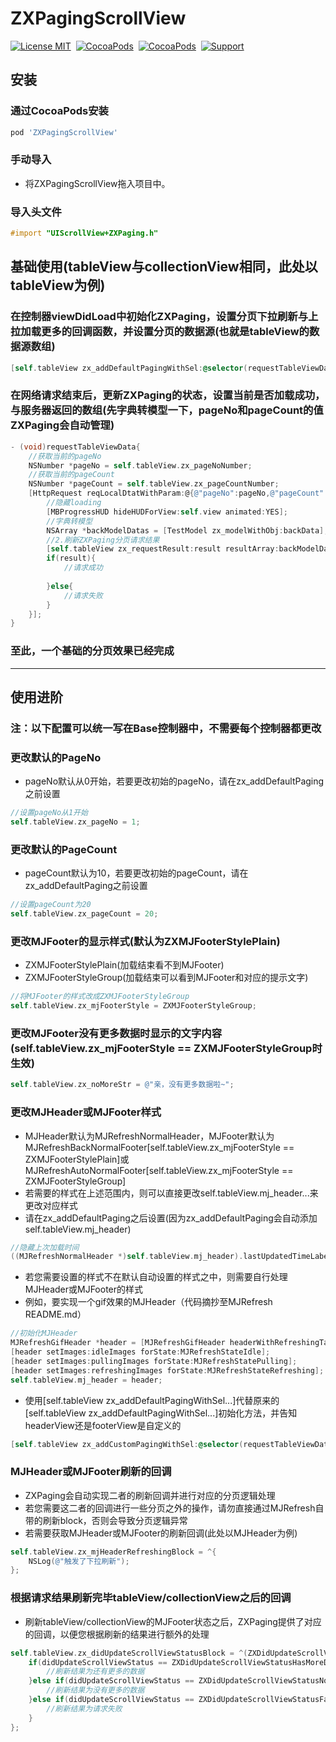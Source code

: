 # ZXPagingScrollView
[![License MIT](https://img.shields.io/badge/license-MIT-green.svg?style=flat)](https://raw.githubusercontent.com/SmileZXLee/ZXPagingScrollView/master/LICENSE)&nbsp;
[![CocoaPods](http://img.shields.io/cocoapods/v/ZXPagingScrollView.svg?style=flat)](http://cocoapods.org/?q=ZXPagingScrollView)&nbsp;
[![CocoaPods](http://img.shields.io/cocoapods/p/ZXPagingScrollView.svg?style=flat)](http://cocoapods.org/?q=ZXPagingScrollView)&nbsp;
[![Support](https://img.shields.io/badge/support-iOS%208.0%2B%20-blue.svg?style=flat)](https://www.apple.com/nl/ios/)&nbsp;
## 安装
### 通过CocoaPods安装
```ruby
pod 'ZXPagingScrollView'
```
### 手动导入
* 将ZXPagingScrollView拖入项目中。

### 导入头文件
```objective-c
#import "UIScrollView+ZXPaging.h"
```
## 基础使用(tableView与collectionView相同，此处以tableView为例)
### 在控制器viewDidLoad中初始化ZXPaging，设置分页下拉刷新与上拉加载更多的回调函数，并设置分页的数据源(也就是tableView的数据源数组)
```objective-c
[self.tableView zx_addDefaultPagingWithSel:@selector(requestTableViewData) pagingDatas:self.datasAttar];
```
### 在网络请求结束后，更新ZXPaging的状态，设置当前是否加载成功，与服务器返回的数组(先字典转模型一下，pageNo和pageCount的值ZXPaging会自动管理)
```objective-c
- (void)requestTableViewData{
    //获取当前的pageNo
    NSNumber *pageNo = self.tableView.zx_pageNoNumber;
    //获取当前的pageCount
    NSNumber *pageCount = self.tableView.zx_pageCountNumber;
    [HttpRequest reqLocalDtatWithParam:@{@"pageNo":pageNo,@"pageCount":pageCount} resultBlock:^(BOOL result, id  _Nonnull backData) {
        //隐藏loading
        [MBProgressHUD hideHUDForView:self.view animated:YES];
        //字典转模型
        NSArray *backModelDatas = [TestModel zx_modelWithObj:backData];
        //2.刷新ZXPaging分页请求结果
        [self.tableView zx_requestResult:result resultArray:backModelDatas];
        if(result){
            //请求成功
            
        }else{
            //请求失败
        }
    }];
}
```
### 至此，一个基础的分页效果已经完成

***

## 使用进阶
### 注：以下配置可以统一写在Base控制器中，不需要每个控制器都更改
### 更改默认的PageNo
* pageNo默认从0开始，若要更改初始的pageNo，请在zx_addDefaultPaging之前设置
```objective-c
//设置pageNo从1开始
self.tableView.zx_pageNo = 1;
```
### 更改默认的PageCount
* pageCount默认为10，若要更改初始的pageCount，请在zx_addDefaultPaging之前设置
```objective-c
//设置pageCount为20
self.tableView.zx_pageCount = 20;
```
### 更改MJFooter的显示样式(默认为ZXMJFooterStylePlain)
* ZXMJFooterStylePlain(加载结束看不到MJFooter)    
* ZXMJFooterStyleGroup(加载结束可以看到MJFooter和对应的提示文字)
```objective-c
//将MJFooter的样式改成ZXMJFooterStyleGroup
self.tableView.zx_mjFooterStyle = ZXMJFooterStyleGroup;
```
### 更改MJFooter没有更多数据时显示的文字内容(self.tableView.zx_mjFooterStyle == ZXMJFooterStyleGroup时生效)
```objective-c
self.tableView.zx_noMoreStr = @"亲，没有更多数据啦~";
```
### 更改MJHeader或MJFooter样式
* MJHeader默认为MJRefreshNormalHeader，MJFooter默认为MJRefreshBackNormalFooter[self.tableView.zx_mjFooterStyle == ZXMJFooterStylePlain]或MJRefreshAutoNormalFooter[self.tableView.zx_mjFooterStyle == ZXMJFooterStyleGroup]
* 若需要的样式在上述范围内，则可以直接更改self.tableView.mj_header...来更改对应样式 
* 请在zx_addDefaultPaging之后设置(因为zx_addDefaultPaging会自动添加self.tableView.mj_header)
```objective-c
//隐藏上次加载时间
((MJRefreshNormalHeader *)self.tableView.mj_header).lastUpdatedTimeLabel.hidden = YES;
```
* 若您需要设置的样式不在默认自动设置的样式之中，则需要自行处理MJHeader或MJFooter的样式
* 例如，要实现一个gif效果的MJHeader（代码摘抄至MJRefresh README.md）
```objective-c
//初始化MJHeader
MJRefreshGifHeader *header = [MJRefreshGifHeader headerWithRefreshingTarget:self refreshingAction:@selector(loadNewData)];
[header setImages:idleImages forState:MJRefreshStateIdle];
[header setImages:pullingImages forState:MJRefreshStatePulling];
[header setImages:refreshingImages forState:MJRefreshStateRefreshing];
self.tableView.mj_header = header;
```
* 使用[self.tableView zx_addDefaultPagingWithSel...]代替原来的[self.tableView zx_addDefaultPagingWithSel...]初始化方法，并告知headerView还是footerView是自定义的
```objective-c
[self.tableView zx_addCustomPagingWithSel:@selector(requestTableViewData) isCustomHeader:YES isCustomFooter:NO pagingDatas:self.datasAttar];
```
### MJHeader或MJFooter刷新的回调
* ZXPaging会自动实现二者的刷新回调并进行对应的分页逻辑处理
* 若您需要这二者的回调进行一些分页之外的操作，请勿直接通过MJRefresh自带的刷新block，否则会导致分页逻辑异常
* 若需要获取MJHeader或MJFooter的刷新回调(此处以MJHeader为例)
```objective-c
self.tableView.zx_mjHeaderRefreshingBlock = ^{
    NSLog(@"触发了下拉刷新");
};
```
### 根据请求结果刷新完毕tableView/collectionView之后的回调
* 刷新tableView/collectionView的MJFooter状态之后，ZXPaging提供了对应的回调，以便您根据刷新的结果进行额外的处理
```objective-c
self.tableView.zx_didUpdateScrollViewStatusBlock = ^(ZXDidUpdateScrollViewStatus didUpdateScrollViewStatus) {
    if(didUpdateScrollViewStatus == ZXDidUpdateScrollViewStatusHasMoreData){
        //刷新结果为还有更多的数据
    }else if(didUpdateScrollViewStatus == ZXDidUpdateScrollViewStatusNoMoreData){
        //刷新结果为没有更多的数据
    }else if(didUpdateScrollViewStatus == ZXDidUpdateScrollViewStatusFailed){
        //刷新结果为请求失败
    }
};
```





